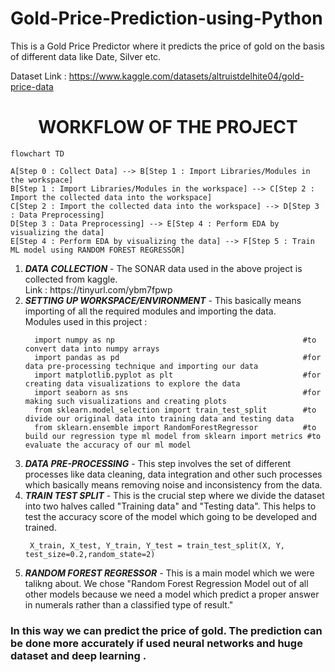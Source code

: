 # Gold-Price-Prediction-using-Python
This is a Gold Price Predictor where it predicts the price of gold on the basis of different data like Date, Silver etc. 

Dataset Link : https://www.kaggle.com/datasets/altruistdelhite04/gold-price-data

<h1 align='center'> WORKFLOW OF THE PROJECT<br></h1>

```mermaid
flowchart TD

A[Step 0 : Collect Data] --> B[Step 1 : Import Libraries/Modules in the workspace]
B[Step 1 : Import Libraries/Modules in the workspace] --> C[Step 2 : Import the collected data into the workspace]
C[Step 2 : Import the collected data into the workspace] --> D[Step 3 : Data Preprocessing]
D[Step 3 : Data Preprocessing] --> E[Step 4 : Perform EDA by visualizing the data]
E[Step 4 : Perform EDA by visualizing the data] --> F[Step 5 : Train ML model using RANDOM FOREST REGRESSOR]
```
  
  
<ol>
  <li><b><i>DATA COLLECTION</i></b> - The SONAR data used in the above project is collected from kaggle. <br>Link : https://tinyurl.com/ybm7fpwp<br>
  <li><b><i>SETTING UP WORKSPACE/ENVIRONMENT</i></b> - This basically means importing of all the required modules and importing the data.<br>
  Modules used in this project : 
  
  ```
    import numpy as np                                          #to convert data into numpy arrays
    import pandas as pd                                         #for data pre-processing technique and importing our data
    import matplotlib.pyplot as plt                             #for creating data visualizations to explore the data
    import seaborn as sns                                       #for making such visualizations and creating plots
    from sklearn.model_selection import train_test_split        #to divide our original data into training data and testing data
    from sklearn.ensemble import RandomForestRegressor          #to build our regression type ml model from sklearn import metrics #to evaluate the accuracy of our ml model
  ```
  
  <li><b><i>DATA PRE-PROCESSING</b></i> - This step involves the set of different processes like data cleaning, data integration and other such processes which basically means removing noise and inconsistency from the data.
    
  <li><b><i>TRAIN TEST SPLIT</b></i> - This is the crucial step where we divide the dataset into two halves called "Training data" and "Testing data". This helps to test the accuracy score of the model which going to be developed and trained.
    
   ```
    X_train, X_test, Y_train, Y_test = train_test_split(X, Y, test_size=0.2,random_state=2)
   ```
  
 <li><b><i>RANDOM FOREST REGRESSOR</b></i> - This is a main model which we were talikng about. We chose "Random Forest Regression Model out of all other models because we need a model which predict a proper answer in numerals rather than a classified type of result."
</ol>

    
###  In this way we can predict the price of gold. The prediction can be done more accurately if used neural networks and huge dataset and deep learning .
